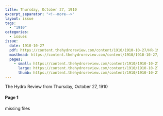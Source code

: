 ```yaml
---
title: Thursday, October 27, 1910
excerpt_separator: "<!--more-->"
layout: issue
tags:
  - "1910"
categories:
  - issues
issue:
  date: 1910-10-27
  pdf: https://content.thehydroreview.com/content/1910/1910-10-27/HR-1910-10-27.pdf
  masthead: https://content.thehydroreview.com/content/1910/1910-10-27/masthead/HR-1910-10-27.jpg
  pages:
    - small: https://content.thehydroreview.com/content/1910/1910-10-27/small/HR-1910-10-27-01.jpg
      large: https://content.thehydroreview.com/content/1910/1910-10-27/large/HR-1910-10-27-01.jpg
      thumb: https://content.thehydroreview.com/content/1910/1910-10-27/thumbnails/HR-1910-10-27-01.jpg
---
```


The Hydro Review from Thursday, October 27, 1910

<!--more-->

<h4>Page 1</h4>
<p>missing files</p>
